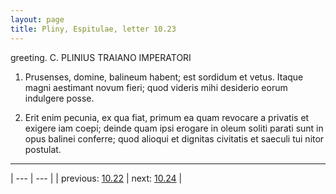 ```yaml
---
layout: page
title: Pliny, Espitulae, letter 10.23
---
```


greeting. C. PLINIUS TRAIANO IMPERATORI



1. Prusenses, domine, balineum habent; est sordidum et vetus. Itaque magni aestimant novum fieri; quod videris mihi desiderio eorum indulgere posse.



2. Erit enim pecunia, ex qua fiat, primum ea quam revocare a privatis et exigere iam coepi; deinde quam ipsi erogare in oleum soliti parati sunt in opus balinei conferre; quod alioqui et dignitas civitatis et saeculi tui nitor postulat.



---

| --- | --- |
| previous: [10.22](../10.22/) | next: [10.24](../10.24/) |